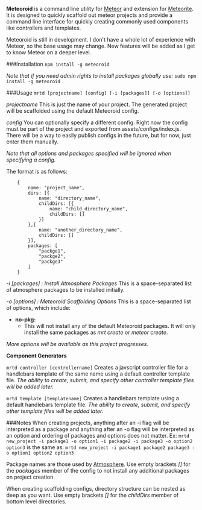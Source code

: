 **Meteoroid** is a command line utility for [Meteor](https://www.meteor.com) and extension for [Meteorite](https://github.com/oortcloud/meteorite).
It is designed to quickly scaffold out meteor projects and provide a command line interface for quickly creating commonly used components like controllers and templates.

Meteoroid is still in development. I don't have a whole lot of experience with Meteor, so the base usage may change. New features will be added as I get to know Meteor on a deeper level. 

###Installation
```npm install -g meteoroid```

_Note that if you need admin rights to install packages globally use:_
```sudo npm install -g meteoroid```

###Usage
```mrtd [projectname] [config] [-i [packages]] [-o [options]]```

_projectname_
This is just the name of your project. The generated project will be scaffolded using the default Meteoroid config.

_config_
You can optionally specify a different config.
Right now the config must be part of the project and exported from assets/configs/index.js.
There will be a way to easily publish configs in the future, but for now, just enter them manually.

_Note that all options and packages specified will be ignored when specifying a config._

The format is as follows:
```
	{
		name: "project_name",
		dirs: [{
			name: "directory_name",
			childDirs: [{
				name: "child_directory_name",
				childDirs: []
			}]
		},{
			name: "another_directory_name",
			childDirs: []
		}],
		packages: [
			"packge1",
			"packge2",
			"packge3"
		]
	}
```

_-i [packages] : Install Atmosphere Packages_
This is a space-separated list of atmosphere packages to be installed initially.

_-o [options] : Meteoroid Scaffolding Options_
This is a space-separated list of options, which include:
+ **no-pkg:**
    + This will not install any of the default Meteoroid packages. It will only install the same packages as _mrt create_ or _meteor create_.

_More options will be available as this project progresses._

**Component Generators**

```mrtd controller [controllername]```
Creates a javscript controller file for a handlebars template of the same name using a default controller template file.
_The ability to create, submit, and specify other controller template files will be added later._

```mrtd template [templatename]```
Creates a handlebars template using a default handlebars template file.
_The ability to create, submit, and specify other template files will be added later._

###Notes
When creating projects, anything after an -i flag will be interpreted as a package and anything after an -o flag will be interpreted as an option and ordering of packages and options does not matter.
Ex: ```mrtd new_project -i package1 -o option1 -i package2 -i package3 -o option2 option3```
is the same as: ```mrtd new_project -i package1 package2 package3 -o option1 option2 option3```

Package names are those used by [Atmosphere](https://www.atmospherejs.com). Use empty brackets _[]_ for the _packages_ member of the config to not install any additional packages on project creation.

When creating scaffolding configs, directory structure can be nested as deep as you want. Use empty brackets _[]_ for the _childDirs_ member of bottom level directories.
